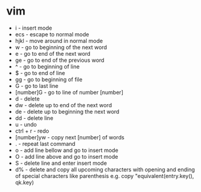 # vim
* i - insert mode
* ecs - escape to normal mode
* hjkl - move around in normal mode
* w - go to beginning of the next word
* e - go to end of the next word
* ge - go to end of the previous word
* ^ - go to beginning of line
* $ - go to end of line
* gg - go to beginning of file
* G - go to last line
* [number]G - go to line of number [number]
* d - delete
* dw - delete up to end of the next word
* de - delete up to beginning the next word
* dd - delete line
* u - undo
* ctrl + r - redo
* [number]yw - copy next [number] of words
* . - repeat last command
* o - add line bellow and go to insert mode
* O - add line above and go to insert mode
* S - delete line and enter insert mode
* d% - delete and copy all upcoming characters with opening and ending of special characters like parenthesis e.g. copy "equivalent(entry.key(), qk.key)
